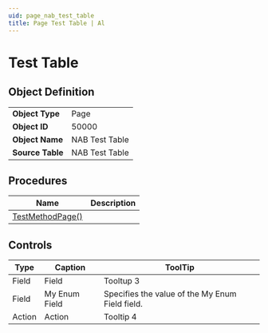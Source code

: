 ```yaml
---
uid: page_nab_test_table
title: Page Test Table | Al
---
```

# Test Table

## Object Definition

<table>
<tr><td><b>Object Type</b></td><td>Page</td></tr>
<tr><td><b>Object ID</b></td><td>50000</td></tr>
<tr><td><b>Object Name</b></td><td>NAB Test Table</td></tr>
<tr><td><b>Source Table</b></td><td>NAB Test Table</td></tr>
</table>

## Procedures

| Name | Description |
| ----- | ------ |
| [TestMethodPage()](test-method-page.md#test_method_page) |  |

## Controls

| Type | Caption | ToolTip |
| ---- | ------- | ----------- |
| Field | Field | Tooltup 3 |
| Field | My Enum Field | Specifies the value of the My Enum Field field. |
| Action | Action | Tooltip 4 |
